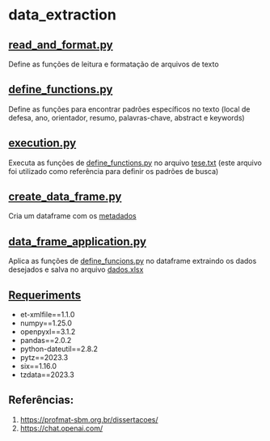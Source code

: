 # data_extraction

## [read_and_format.py](https://github.com/camila0909/data_extraction/blob/main/read_and_format.py)
Define as funções de leitura e formatação de arquivos de texto

## [define_functions.py](https://github.com/camila0909/data_extraction/blob/main/define_functions.py)
Define as funções para encontrar padrões específicos no texto (local de defesa, ano, orientador, resumo, palavras-chave, abstract e keywords)

## [execution.py](https://github.com/camila0909/data_extraction/blob/main/execution.py)
Executa as funções de [define_functions.py](https://github.com/camila0909/data_extraction/blob/main/define_functions.py) no arquivo [tese.txt](https://github.com/camila0909/data_extraction/blob/main/tese.txt) (este arquivo foi utilizado como referência para definir os padrões de busca)

## [create_data_frame.py](https://github.com/camila0909/data_extraction/blob/main/create_data_frame.py)
Cria um dataframe com os [metadados](https://github.com/camila0909/data_extraction/tree/main/metadata)

## [data_frame_application.py](https://github.com/camila0909/data_extraction/blob/main/data_frame_application.py)
Aplica as funções de [define_funcions.py](https://github.com/camila0909/data_extraction/blob/main/define_functions.py) no dataframe extraindo os dados desejados e salva no arquivo [dados.xlsx](https://github.com/camila0909/data_extraction/blob/main/dados.xlsx)

## [Requeriments](https://github.com/camila0909/data_extraction/blob/main/requirements.txt) 


* ﻿et-xmlfile==1.1.0
* numpy==1.25.0
* openpyxl==3.1.2
* pandas==2.0.2
* python-dateutil==2.8.2
* pytz==2023.3
* six==1.16.0
* tzdata==2023.3


## Referências:
1. https://profmat-sbm.org.br/dissertacoes/
2. https://chat.openai.com/
